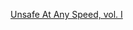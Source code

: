 ---
layout: post
wordpress_id: 699
wordpress_url: http://noesbueno.com/archives/699
date: '2010-06-29 20:00:35 -0500'
date_gmt: '2010-06-30 01:00:35 -0500'
body: |
  <p><a href="http://flufftronix.com/unsafe">Unsafe At Any Speed, vol. I</a></p>
---